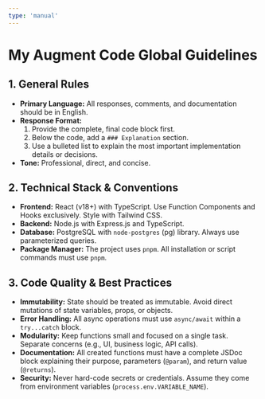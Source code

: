 ```yaml
---
type: 'manual'
---
```


# My Augment Code Global Guidelines

## 1. General Rules

- **Primary Language:** All responses, comments, and documentation should be in English.
- **Response Format:**
  1.  Provide the complete, final code block first.
  2.  Below the code, add a `### Explanation` section.
  3.  Use a bulleted list to explain the most important implementation details or decisions.
- **Tone:** Professional, direct, and concise.

## 2. Technical Stack & Conventions

- **Frontend:** React (v18+) with TypeScript. Use Function Components and Hooks exclusively. Style with Tailwind CSS.
- **Backend:** Node.js with Express.js and TypeScript.
- **Database:** PostgreSQL with `node-postgres` (pg) library. Always use parameterized queries.
- **Package Manager:** The project uses `pnpm`. All installation or script commands must use `pnpm`.

## 3. Code Quality & Best Practices

- **Immutability:** State should be treated as immutable. Avoid direct mutations of state variables, props, or objects.
- **Error Handling:** All async operations must use `async/await` within a `try...catch` block.
- **Modularity:** Keep functions small and focused on a single task. Separate concerns (e.g., UI, business logic, API calls).
- **Documentation:** All created functions must have a complete JSDoc block explaining their purpose, parameters (`@param`), and return value (`@returns`).
- **Security:** Never hard-code secrets or credentials. Assume they come from environment variables (`process.env.VARIABLE_NAME`).
